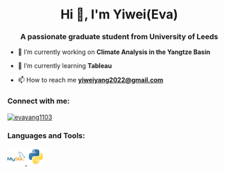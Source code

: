 <h1 align="center">Hi 👋, I'm Yiwei(Eva)</h1>
<h3 align="center">A passionate graduate student from University of Leeds</h3>

- 🔭 I’m currently working on **Climate Analysis in the Yangtze Basin**

- 🌱 I’m currently learning **Tableau**

- 📫 How to reach me **yiweiyang2022@gmail.com**

<h3 align="left">Connect with me:</h3>
<p align="left">
<a href="https://linkedin.com/in/evayang1103" target="blank"><img align="center" src="https://raw.githubusercontent.com/rahuldkjain/github-profile-readme-generator/master/src/images/icons/Social/linked-in-alt.svg" alt="evayang1103" height="30" width="40" /></a>
</p>

<h3 align="left">Languages and Tools:</h3>
<p align="left"> <a href="https://www.mysql.com/" target="_blank" rel="noreferrer"> <img src="https://raw.githubusercontent.com/devicons/devicon/master/icons/mysql/mysql-original-wordmark.svg" alt="mysql" width="40" height="40"/> </a> <a href="https://www.python.org" target="_blank" rel="noreferrer"> <img src="https://raw.githubusercontent.com/devicons/devicon/master/icons/python/python-original.svg" alt="python" width="40" height="40"/> </a> </p>
